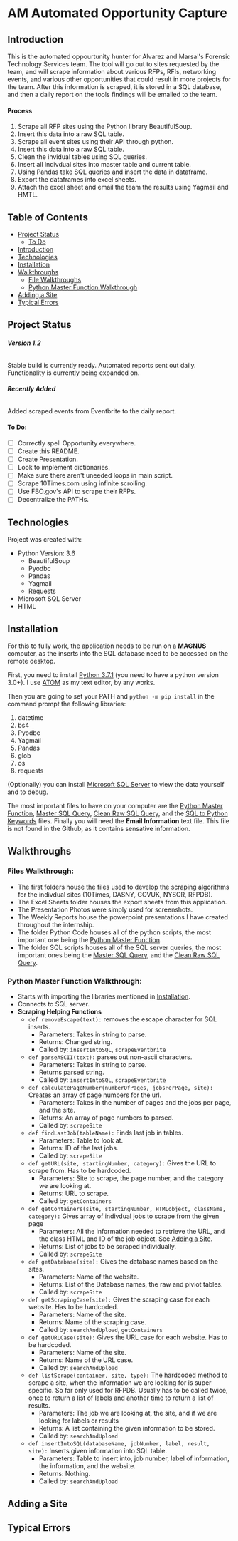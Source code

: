 # AM Automated Opportunity Capture
## Introduction
This is the automated oppourtunity hunter for Alvarez and Marsal's Forensic Technology Services team.
The tool will go out to sites requested by the team, and will scrape information about various
RFPs, RFIs, networking events, and various other opportunities that could result in more projects for the team. After this information is scraped, it is stored in a SQL database, and then a daily report
on the tools findings will be emailed to the team.

#### Process
1. Scrape all RFP sites using the Python library BeautifulSoup.
2. Insert this data into a raw SQL table.
3. Scrape all event sites using their API through python.
4. Insert this data into a raw SQL table.
5. Clean the invidual tables using SQL queries.
6. Insert all indivdual sites into master table and current table.
7. Using Pandas take SQL queries and insert the data in dataframe.
8. Export the dataframes into excel sheets.
9. Attach the excel sheet and email the team the results using Yagmail and HMTL.

## Table of Contents
* [Project Status](#project-status)
  * [To Do](#to-do)
* [Introduction](#introduction)
* [Technologies](#technologies)
* [Installation](#installation)
* [Walkthroughs](#Walkthroughs)
  * [File Walkthroughs](#files-walkthrough)
  * [Python Master Function Walkthrough](#Python-Master-Function-Walkthrough)
* [Adding a Site](#adding-a-site)
* [Typical Errors](#typical-errors)

## Project Status
###### **Version 1.2**

Stable build is currently ready. Automated reports sent out daily. Functionality is currently being expanded on.

###### **Recently Added**
Added scraped events from Eventbrite to the daily report.

#### To Do:
- [ ] Correctly spell Opportunity everywhere.
- [ ] Create this README.
- [ ] Create Presentation.
- [ ] Look to implement dictionaries.
- [ ] Make sure there aren't uneeded loops in main script.
- [ ] Scrape 10Times.com using infinite scrolling.
- [ ] Use FBO.gov's API to scrape their RFPs.
- [ ] Decentralize the PATHs.

## Technologies
Project was created with:
- Python Version: 3.6
  - BeautifulSoup
  - Pyodbc
  - Pandas
  - Yagmail
  - Requests
- Microsoft SQL Server
- HTML

## Installation
For this to fully work, the application needs to be run on a **MAGNUS** computer, as the inserts into the SQL database need to be accessed on the remote desktop.

First, you  need to install [Python 3.7.1](https://www.python.org/ftp/python/3.7.4/python-3.7.4.exe) (you need to have a python version 3.0+). I use [ATOM](https://atom.io/download/windows_x64) as my text editor, by any works.

Then you are going to set your PATH and ```python -m pip install``` in the command prompt the following libraries:

1. datetime
2. bs4
3. Pyodbc
4. Yagmail
5. Pandas
6. glob
7. os
8. requests

(Optionally) you can install [Microsoft SQL Server](https://go.microsoft.com/fwlink/?linkid=853017) to view the data yourself and to debug.

The most important files to have on your computer are the [Python Master Function](https://github.com/wlhunter00/AM-Automated-Oppurtinity-Capture/blob/master/Python%20Code/Python%20Master%20Function.py), [Master SQL Query](https://github.com/wlhunter00/AM-Automated-Oppurtinity-Capture/blob/master/SQL%20Scripts/Master%20Function%20Query.sql), [Clean Raw SQL Query](https://github.com/wlhunter00/AM-Automated-Oppurtinity-Capture/blob/master/SQL%20Scripts/cleanRawSQL.sql), and the [SQL to Python Keywords](https://github.com/wlhunter00/AM-Automated-Oppurtinity-Capture/blob/master/SQL-Python%20Keywords%20Queries.txt) files. Finally you will need the **Email Information** text file. This file is not found in the Github, as it contains sensative information.
## Walkthroughs

### Files Walkthrough:
- The first folders house the files used to develop the scraping algorithms for the indivdual sites (10Times, DASNY, GOVUK, NYSCR, RFPDB).
- The Excel Sheets folder houses the export sheets from this application.
- The Presentation Photos were simply used for screenshots.
- The Weekly Reports house the powerpoint presentations I have created throughout the internship.
- The folder Python Code houses all of the python scripts, the most important one being the [Python Master Function](https://github.com/wlhunter00/AM-Automated-Oppurtinity-Capture/blob/master/Python%20Code/Python%20Master%20Function.py).
- The folder SQL scripts houses all of the SQL server queries, the most important ones being the [Master SQL Query](https://github.com/wlhunter00/AM-Automated-Oppurtinity-Capture/blob/master/SQL%20Scripts/Master%20Function%20Query.sql), and the [Clean Raw SQL Query](https://github.com/wlhunter00/AM-Automated-Oppurtinity-Capture/blob/master/SQL%20Scripts/cleanRawSQL.sql).

### Python Master Function Walkthrough:
- Starts with importing the libraries mentioned in [Installation](#installation).
- Connects to SQL server.
- **Scraping Helping Functions**
  - ```def removeEscape(text):``` removes the escape character for SQL inserts.
    - Parameters: Takes in string to parse.
    - Returns: Changed string.
    - Called by: ```insertIntoSQL```, ```scrapeEventbrite```
  - ```def parseASCII(text):``` parses out non-ascii characters.
    - Parameters: Takes in string to parse.
    - Returns parsed string.
    - Called by: ```insertIntoSQL```, ```scrapeEventbrite```
  - ```def calculatePageNumber(numberOfPages, jobsPerPage, site):``` Creates an array of page numbers for the url.
    - Parameters: Takes in the number of pages and the jobs per page, and the site.
    - Returns: An array of page numbers to parsed.
    - Called by: ```scrapeSite```
  - ```def findLastJob(tableName):``` Finds last job in tables.
    - Parameters: Table to look at.
    - Returns: ID of the last jobs.
    - Called by: ```scrapeSite```
  - ```def getURL(site, startingNumber, category):``` Gives the URL to scrape from. Has to be hardcoded.
    - Parameters: Site to scrape, the page number, and the category we are looking at.
    - Returns: URL to scrape.
    - Called by: ```getContainers```
  - ```def getContainers(site, startingNumber, HTMLobject, className, category):``` Gives array of indivdual jobs to scrape from the given page
    - Parameters: All the information needed to retrieve the URL, and the class HTML and ID of the job object. See [Adding a Site](#adding-a-site).
    - Returns: List of jobs to be scraped individually.
    - Called by: ```scrapeSite```
  - ```def getDatabase(site):``` Gives the database names based on the sites.
    - Parameters: Name of the website.
    - Returns: List of the Database names, the raw and piviot tables.
    - Called by: ```scrapeSite```
  - ```def getScrapingCase(site):``` Gives the scraping case for each website. Has to be hardcoded.
    - Parameters: Name of the site.
    - Returns: Name of the scraping case.
    - Called by: ```searchAndUpload```, ```getContainers```
  - ```def getURLCase(site):``` Gives the URL case for each website. Has to be hardcoded.
    - Parameters: Name of the site.
    - Returns: Name of the URL case.
    - Called by: ```searchAndUpload```
  - ```def listScrape(container, site, type):``` The hardcoded method to scrape a site, when the information we are looking for is super specific. So far only used for RFPDB. Usually has to be called twice, once to return a list of labels and another time to return a list of results.
    - Parameters: The job we are looking at, the site, and if we are looking for labels or results
    - Returns: A list containing the given information to be stored.
    - Called by: ```searchAndUpload```
  - ```def insertIntoSQL(databaseName, jobNumber, label, result, site):``` Inserts given information into SQL table.
    - Parameters: Table to insert into, job number, label of information, the information, and the website.
    - Returns: Nothing.
    - Called by: ```searchAndUpload```


## Adding a Site

## Typical Errors
